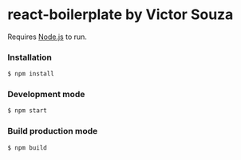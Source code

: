 # react-boilerplate by Victor Souza

Requires [Node.js](https://nodejs.org/) to run.

### Installation

```sh
$ npm install
```

### Development mode

```sh
$ npm start
```

### Build production mode

```sh
$ npm build
```
